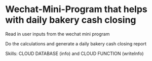 # Wechat-Mini-Program that helps with daily bakery cash closing

Read in user inputs from the wechat mini program

Do the calculations and generate a daily bakery cash closing report

Skills: CLOUD DATABASE (info) and CLOUD FUNCTION (writeInfo)
